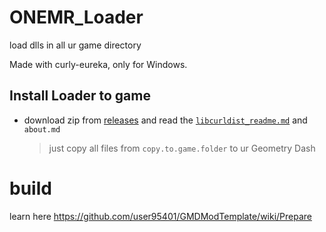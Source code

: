 # ONEMR_Loader

load dlls in all ur game directory

Made with curly-eureka, only for Windows.

## Install Loader to game
- download zip from [releases](https://github.com/user95401/ONEMR_Loader/releases) and read the [`libcurldist_readme.md`](libcurldist_readme.md) and `about.md`
  >just copy all files from `copy.to.game.folder` to ur Geometry Dash

# build
learn here https://github.com/user95401/GMDModTemplate/wiki/Prepare
